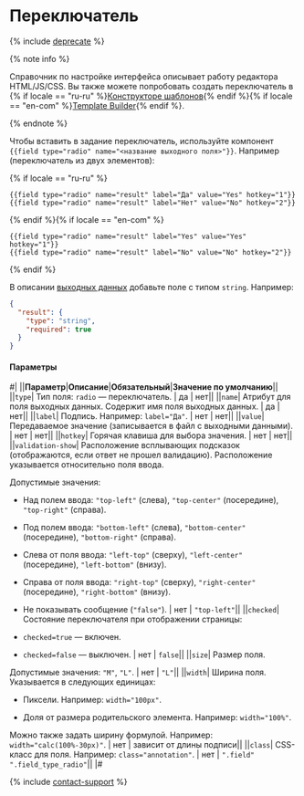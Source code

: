 # Переключатель

{% include [deprecate](../../../_includes/deprecate.md) %}

{% note info %}

Справочник по настройке интерфейса описывает работу редактора HTML/JS/CSS. Вы также можете попробовать создать переключатель в {% if locale == "ru-ru" %}[Конструкторе шаблонов](../../../template-builder/reference/field.radio-group.md){% endif %}{% if locale == "en-com" %}[Template Builder](../../../../en/docs/template-builder/reference/field.radio-group.md){% endif %}.

{% endnote %}

Чтобы вставить в задание переключатель, используйте компонент `{{field type="radio" name="<название выходного поля>"}}`. Например (переключатель из двух элементов):

{% if locale == "ru-ru" %}

```plaintext
{{field type="radio" name="result" label="Да" value="Yes" hotkey="1"}}
{{field type="radio" name="result" label="Нет" value="No" hotkey="2"}}
```

{% endif %}{% if locale == "en-com" %}

```plaintext
{{field type="radio" name="result" label="Yes" value="Yes" hotkey="1"}}
{{field type="radio" name="result" label="No" value="No" hotkey="2"}}
```

{% endif %}

В описании [выходных данных](../incoming.md) добавьте поле с типом `string`. Например:

```json
{
  "result": {
    "type": "string",
    "required": true
  }
}
```

#### Параметры

#|
||**Параметр**|**Описание**|**Обязательный**|**Значение по умолчанию**||
||`type`| Тип поля: `radio` — переключатель. | да | нет||
||`name`| Атрибут для поля выходных данных. Содержит имя поля выходных данных. | да | нет||
||`label`| Подпись. Например: `label="Да"`. | нет | нет||
||`value`| Передаваемое значение (записывается в файл с выходными данными). | нет | нет||
||`hotkey`| Горячая клавиша для выбора значения. | нет | нет||
||`validation-show`| Расположение всплывающих подсказок (отображаются, если ответ не прошел валидацию). Расположение указывается относительно поля ввода.

Допустимые значения:

- Над полем ввода: `"top-left"` (слева), `"top-center"` (посередине), `"top-right"` (справа).

- Под полем ввода: `"bottom-left"` (слева), `"bottom-center"` (посередине), `"bottom-right"` (справа).

- Слева от поля ввода: `"left-top"` (сверху), `"left-center"` (посередине), `"left-bottom"` (внизу).

- Справа от поля ввода: `"right-top"` (сверху), `"right-center"` (посередине), `"right-bottom"` (внизу).

- Не показывать сообщение (`"false"`). | нет | `"top-left"`||
||`checked`| Состояние переключателя при отображении страницы:

- `checked=true` — включен.

- `checked=false` — выключен. | нет | `false`||
||`size`| Размер поля.

Допустимые значения: `"M"`, `"L"`. | нет | `"L"`||
||`width`| Ширина поля. Указывается в следующих единицах:

- Пиксели. Например: `width="100px"`.

- Доля от размера родительского элемента. Например: `width="100%"`.

Можно также задать ширину формулой. Например: `width="calc(100%-30px)"`. | нет | зависит от длины подписи||
||`class`| CSS-класс для поля. Например: `class="annotation"`. | нет | `".field" ".field_type_radio"`||
|#

{% include [contact-support](../../_includes/contact-support.md) %}
